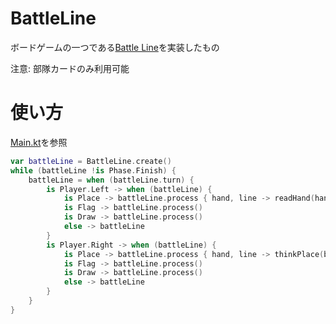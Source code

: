 # BattleLine

ボードゲームの一つである[Battle Line](https://fgbradleys.com/wp-content/uploads/rules/Battle%20Line%20-%20rules.pdf)を実装したもの 

注意: 部隊カードのみ利用可能

# 使い方

[Main.kt](https://github.com/Wansuko-cmd/BattleLine/blob/main/cui/src/main/kotlin/com/wsr/Main.kt)を参照

```kt
var battleLine = BattleLine.create()
while (battleLine !is Phase.Finish) {
    battleLine = when (battleLine.turn) {
        is Player.Left -> when (battleLine) {
            is Place -> battleLine.process { hand, line -> readHand(hand) to readLine(line) }
            is Flag -> battleLine.process()
            is Draw -> battleLine.process()
            else -> battleLine
        }
        is Player.Right -> when (battleLine) {
            is Place -> battleLine.process { hand, line -> thinkPlace(battleLine.board, hand) }
            is Flag -> battleLine.process()
            is Draw -> battleLine.process()
            else -> battleLine
        }
    }
}
```
